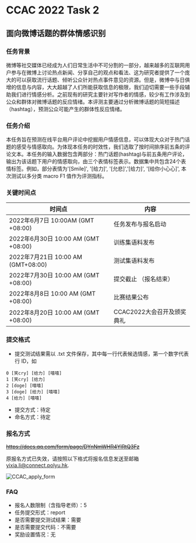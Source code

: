 # CCAC 2022 Task 2

## 面向微博话题的群体情感识别

### **任务背景**

微博等社交媒体已经成为人们日常生活中不可分割的一部分，越来越多的互联网用户参与在微博上讨论热点新闻、分享自己的观点和看法、这为研究者提供了一个庞大的可以获取流行话题、倾听公众针对热点事件意见的资源。但是，微博中与日俱增的信息与内容，大大超越了人们所能获取信息的极限，我们迫切需要一些手段辅助我们进行情感分析。之前现有的研究主要针对写作者的情感，较少有工作涉及到公众和群体对微博话题的反应情绪。本评测主要通过分析微博话题的简短描述（hashtag），预测公众可能产生的群体性反应情绪。

### **任务介绍**

本任务旨在预测在线平台用户评论中挖掘用户情感信息，可以体现大众对于热门话题的感受与情感取向。为体现本任务的时效性，我们选取了按时间排序前五条的评论文本。本任务的输入数据包含两部分：热门话题(hashtag)与前五条用户评论，输出为该话题下用户的情感取向，由三个表情标签表示。数据集中共包含24个表情标签。例如，部分表情为'[Smile]', '[给力]', '[允悲]','[给力]', '[给你小心心]', 本次测试以多分类 macro F1 值作为评测指标。

### 关键时间点

| 时间点                               | 内容                        |
| ----------------------------------- | -------------------------- |
| 2022年6月7日 10:00AM (GMT +08:00)   | 任务发布与报名启动         |
| 2022年6月30日 10:00 AM (GMT +08:00) | 训练集语料发布             |
| 2022年7月21日 10:00 AM (GMT+08:00)  | 测试集语料发布             |
| 2022年7月30日 10:00 AM (GMT +08:00) | 提交截止 （报名结束）      |
| 2022年8月8日 10:00 AM (GMT +08:00)  | 比赛结果公布               |
| 2022年8月20日 10:00 AM (GMT +08:00) | CCAC2022大会召开及颁奖典礼 |

### **提交格式**

- 提交测试结果需以 .txt 文件保存，其中每一行代表候选情感，第一个数字代表行 ID，如

```
0 [笑cry] [给力] [嘻嘻] 
1 [笑cry] [给力] 
2 [doge] [嘻嘻] 
3 [doge] [给力] [嘻嘻] 
4 [给力] [嘻嘻]
```
- 提交方式：待定
- 命名方式：待定

### **报名方式**

~~https://docs.qq.com/form/page/DYnNmWHR4YlRtQ3Fz~~

原报名方式已失效，请按照以下格式将报名信息发送至邮箱 yixia.li@connect.polyu.hk.

![CCAC_apply_form](https://s3.us-west-2.amazonaws.com/secure.notion-static.com/9d434622-97fa-4c14-b85c-98124879b2c4/CCAC_apply_form.png?X-Amz-Algorithm=AWS4-HMAC-SHA256&X-Amz-Content-Sha256=UNSIGNED-PAYLOAD&X-Amz-Credential=AKIAT73L2G45EIPT3X45%2F20220701%2Fus-west-2%2Fs3%2Faws4_request&X-Amz-Date=20220701T062300Z&X-Amz-Expires=86400&X-Amz-Signature=7194212e1db42f0b7754de0ea2786c7798820766eb77f44c485e4ea0f7c396bc&X-Amz-SignedHeaders=host&response-content-disposition=filename%20%3D%22CCAC_apply_form.png%22&x-id=GetObject)

### FAQ

- 报名人数限制（含指导老师）：5
- 任务提交形式：report
- 是否需要提交测试结果：需要
- 是否需要提交代码：不需要
- 奖励设置情况：无
